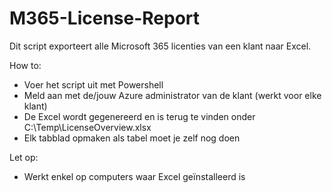 # M365-License-Report
Dit script exporteert alle Microsoft 365 licenties van een klant naar Excel.

How to:
- Voer het script uit met Powershell
- Meld aan met de/jouw Azure administrator van de klant (werkt voor elke klant)
- De Excel wordt gegenereerd en is terug te vinden onder C:\Temp\LicenseOverview.xlsx
- Elk tabblad opmaken als tabel moet je zelf nog doen

Let op:
- Werkt enkel op computers waar Excel geïnstalleerd is
